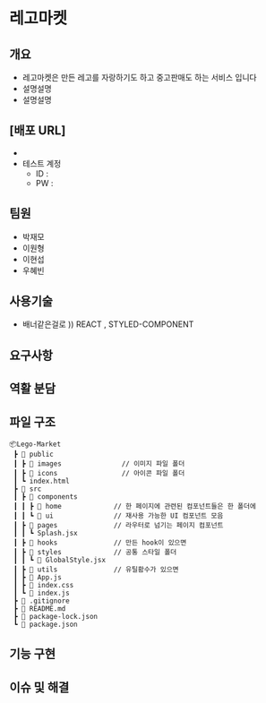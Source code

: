 # 레고마켓 
## 개요
- 레고마켓은 만든 레고를 자랑하기도 하고 중고판매도 하는 서비스 입니다
- 설명설명
- 설명설명

## [배포 URL]
- 
- 테스트 계정
    - ID : 
    - PW :
## 팀원
- 박재모
- 이원형
- 이현섭
- 우혜빈

## 사용기술
- 배너같은걸로 )) REACT , STYLED-COMPONENT

## 요구사항

## 역활 분담

## 파일 구조
```
📦Lego-Market
 ┣ 📂 public
 ┃ ┣ 📂 images               // 이미지 파일 폴더
 ┃ ┣ 📂 icons                // 아이콘 파일 폴더
 ┃ ┗ index.html
 ┣ 📂 src
 ┃ ┣ 📂 components         
 ┃ ┃ ┣ 📂 home             // 한 페이지에 관련된 컴포넌트들은 한 폴더에 
 ┃ ┃ ┗ 📂 ui               // 재사용 가능한 UI 컴포넌트 모음
 ┃ ┣ 📂 pages              // 라우터로 넘기는 페이지 컴포넌트    
 ┃ ┃ ┗ Splash.jsx         
 ┃ ┣ 📂 hooks              // 만든 hook이 있으면 
 ┃ ┣ 📂 styles             // 공통 스타일 폴더 
 ┃ ┃ ┗ 📜 GlobalStyle.jsx
 ┃ ┣ 📂 utils              // 유틸홤수가 있으면 
 ┃ ┣ 📜 App.js
 ┃ ┣ 📜 index.css
 ┃ ┗ 📜 index.js
 ┣ 📜 .gitignore
 ┣ 📜 README.md
 ┣ 📜 package-lock.json
 ┗ 📜 package.json
 ```
## 기능 구현

## 이슈 및 해결

